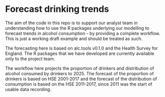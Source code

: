 # Forecast drinking trends

The aim of the code in this repo is to support our analyst team in understanding how to use the R packages underlying our modelling to forecast trends in alcohol consumption - by providing a complete workflow. This is just a working draft example and should be treated as such.   

The forecasting here is based on alc.tools v0.1.0 and the Health Survey for England. The R packages that we have developed are currently available only to the project team.    

The workflow here projects the proportion of drinkers and distribution of alcohol consumed by drinkers to 2025. The forecast of the proportion of drinkers is based on HSE 2001-2017 and the forecast of the distribution of consumption is based on the HSE 2011-2017, since 2011 was the start of usable data recording.     


